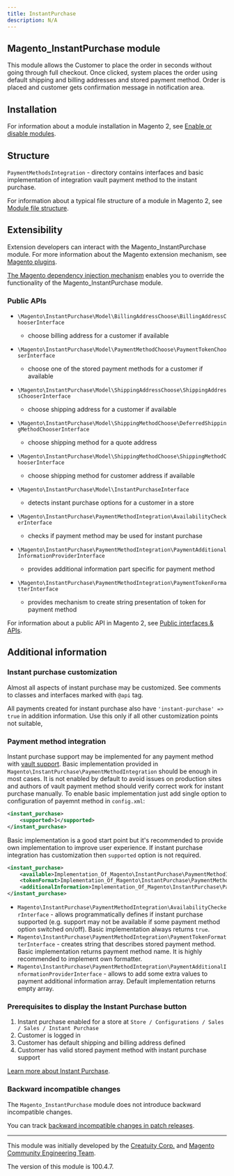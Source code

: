 ```yaml
---
title: InstantPurchase
description: N/A
---
```


## Magento_InstantPurchase module

This module allows the Customer to place the order in seconds without going through full checkout. Once clicked, system places the order using default shipping and billing addresses and stored payment method. Order is placed and customer gets confirmation message in notification area.

## Installation

For information about a module installation in Magento 2, see [Enable or disable modules](https://experienceleague.adobe.com/en/docs/commerce-operations/installation-guide/tutorials/manage-modules).

## Structure

`PaymentMethodsIntegration` - directory contains interfaces and basic implementation of integration vault payment method to the instant purchase.

For information about a typical file structure of a module in Magento 2, see [Module file structure](https://developer.adobe.com/commerce/php/development/build/component-file-structure/#module-file-structure).

## Extensibility

Extension developers can interact with the Magento_InstantPurchase module. For more information about the Magento extension mechanism, see [Magento plugins](https://developer.adobe.com/commerce/php/development/components/plugins/).

[The Magento dependency injection mechanism](https://developer.adobe.com/commerce/php/development/components/dependency-injection/) enables you to override the functionality of the Magento_InstantPurchase module.

### Public APIs

- `\Magento\InstantPurchase\Model\BillingAddressChoose\BillingAddressChooserInterface`
    - choose billing address for a customer if available

- `\Magento\InstantPurchase\Model\PaymentMethodChoose\PaymentTokenChooserInterface`
    - choose one of the stored payment methods for a customer if available

- `\Magento\InstantPurchase\Model\ShippingAddressChoose\ShippingAddressChooserInterface`
    - choose shipping address for a customer if available

- `\Magento\InstantPurchase\Model\ShippingMethodChoose\DeferredShippingMethodChooserInterface`
    - choose shipping method for a quote address

- `\Magento\InstantPurchase\Model\ShippingMethodChoose\ShippingMethodChooserInterface`
    - choose shipping method for customer address if available

- `\Magento\InstantPurchase\Model\InstantPurchaseInterface`
    - detects instant purchase options for a customer in a store

- `\Magento\InstantPurchase\PaymentMethodIntegration\AvailabilityCheckerInterface`
    - checks if payment method may be used for instant purchase

- `\Magento\InstantPurchase\PaymentMethodIntegration\PaymentAdditionalInformationProviderInterface`
    - provides additional information part specific for payment method

- `\Magento\InstantPurchase\PaymentMethodIntegration\PaymentTokenFormatterInterface`
    - provides mechanism to create string presentation of token for payment method

For information about a public API in Magento 2, see [Public interfaces & APIs](https://developer.adobe.com/commerce/php/development/components/api-concepts/).

## Additional information

### Instant purchase customization

Almost all aspects of instant purchase may be customized. See comments to classes and interfaces marked with `@api` tag.

All payments created for instant purchase also have `'instant-purchase' => true` in addition information. Use this only if all other customization points not suitable,

### Payment method integration

Instant purchase support may be implemented for any payment method with [vault support](https://developer.adobe.com/commerce/php/development/payments-integrations/vault/).
Basic implementation provided in `Magento\InstantPurchase\PaymentMethodIntegration` should be enough in most cases. It is not enabled by default to avoid issues on production sites and authors of vault payment method should verify correct work for instant purchase manually.
To enable basic implementation just add single option to configuration of payemnt method in `config.xml`:

```xml
<instant_purchase>
    <supported>1</supported>
</instant_purchase>
```

Basic implementation is a good start point but it's recommended to provide own implementation to improve user experience. If instant purchase integration has customization then `supported` option is not required.

```xml
<instant_purchase>
    <available>Implementation_Of_Magento\InstantPurchase\PaymentMethodIntegration\AvailabilityCheckerInterface</available>
    <tokenFormat>Implementation_Of_Magento\InstantPurchase\PaymentMethodIntegration\PaymentTokenFormatterInterface</tokenFormat>
    <additionalInformation>Implementation_Of_Magento\InstantPurchase\PaymentMethodIntegration\PaymentAdditionalInformationProviderInterface</additionalInformation>
</instant_purchase>
```

- `Magento\InstantPurchase\PaymentMethodIntegration\AvailabilityCheckerInterface` - allows programmatically defines if instant purchase supported (e.g. support may not be available if some payment method option switched on/off). Basic implementation always returns `true`.
- `Magento\InstantPurchase\PaymentMethodIntegration\PaymentTokenFormatterInterface` - creates string that describes stored payment method. Basic implementation returns payment method name. It is highly recommended to implement own formatter.
- `Magento\InstantPurchase\PaymentMethodIntegration\PaymentAdditionalInformationProviderInterface` - allows to add some extra values to payment additional information array. Default implementation returns empty array.

### Prerequisites to display the Instant Purchase button

1. Instant purchase enabled for a store at `Store / Configurations / Sales / Sales / Instant Purchase`
2. Customer is logged in
3. Customer has default shipping and billing address defined
4. Customer has valid stored payment method with instant purchase support

[Learn more about Instant Purchase](https://experienceleague.adobe.com/en/docs/commerce-admin/stores-sales/point-of-purchase/checkout-instant-purchase).

### Backward incompatible changes

The `Magento_InstantPurchase` module does not introduce backward incompatible changes.

You can track [backward incompatible changes in patch releases](https://developer.adobe.com/commerce/php/development/backward-incompatible-changes/).

***

This module was initially developed by the [Creatuity Corp.](https://creatuity.com/) and [Magento Community Engineering Team](https://commercemarketplace.adobe.com/partner/engcom/).

<InlineAlert slots="text" />
The version of this module is 100.4.7.
